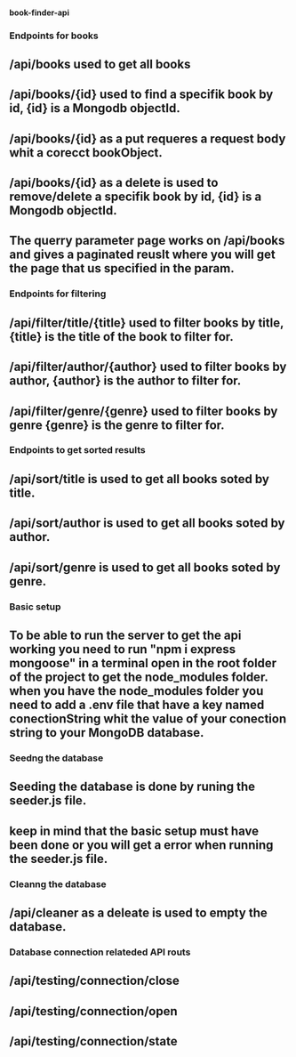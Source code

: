 #### book-finder-api

### Endpoints for books
## /api/books used to get all books
## /api/books/{id} used to find a specifik book by id, {id} is a Mongodb objectId.
## /api/books/{id} as a put requeres a request body whit a corecct bookObject.
## /api/books/{id} as a delete is used to remove/delete a specifik book by id, {id} is a Mongodb objectId.
## The querry parameter page works on /api/books and gives a paginated reuslt where you will get the page that us specified in the param.

### Endpoints for filtering
## /api/filter/title/{title} used to filter books by title, {title} is the title of the book to filter for.
## /api/filter/author/{author} used to filter books by author, {author} is the author to filter for.
## /api/filter/genre/{genre} used to filter books by genre {genre} is the genre to filter for.

### Endpoints to get sorted results
## /api/sort/title is used to get all books soted by title.
## /api/sort/author is used to get all books soted by author.
## /api/sort/genre is used to get all books soted by genre.

### Basic setup
## To be able to run the server to get the api working you need to run "npm i express mongoose" in a terminal open in the root folder of the project to get the node_modules folder. when you have the node_modules folder you need to add a .env file that have a key named conectionString whit the value of your conection string to your MongoDB database.

### Seedng the database
## Seeding the database is done by runing the seeder.js file.
## keep in mind that the basic setup must have been done or you will get a error when running the seeder.js file.

### Cleanng the database
## /api/cleaner as a deleate is used to empty the database.

### Database connection relateded API routs
## /api/testing/connection/close
## /api/testing/connection/open
## /api/testing/connection/state